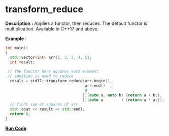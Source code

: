 
# transform_reduce

**Description :**  Applies a functor, then reduces. The default functor is multiplication. Available in C++17 and above.


**Example** :

```cpp   
int main()
{
  std::vector<int> arr{1, 2, 3, 4, 5};
  int result;
 
 // the functor here squares each element
 // addition is used to reduce
  result = std17::transform_reduce(arr.begin(),
                                   arr.end()  ,
                                   0                    ,
                                  [](auto a, auto b) {return a + b;},
                                  [](auto a        ) {return a * a;});
  // finds sum of squares of arr
  std::cout << result << std::endl;
  return 0;
}
```
**[Run Code](https://rextester.com/YPMMS86271)**
